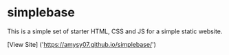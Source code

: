 # simplebase
This is a simple set of starter HTML, CSS and JS for a simple static website.

[View Site] ('https://amysy07.github.io/simplebase/')
